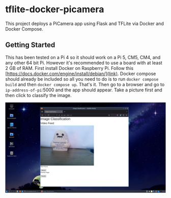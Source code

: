 # tflite-docker-picamera
This project deploys a PiCamera app using Flask and TFLite via Docker and Docker Compose.

## Getting Started

This has been tested on a Pi 4 so it should work on a Pi 5, CM5, CM4, and any other 64 bit Pi. However it's recommended to use a board with at least 2 GB of RAM. First install Docker on Raspberry Pi. Follow this [https://docs.docker.com/engine/install/debian/](link). Docker compose should already be included so all you need to do is to run `docker compose build` and then `docker compose up`. That's it. Then go to a browser and go to `ip-address-of-pi`:5000 and the app should appear. Take a picture first and then click to classify the image.

![image](https://github.com/sentairanger/tflite-docker-picamera/blob/main/screen.jpg)

